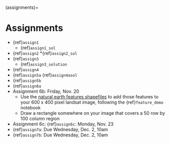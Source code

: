 (assignments)=
# Assignments

* {ref}`assign1`
  * {ref}`assign1_sol`
* {ref}`assign2`
  *{ref}`assign2_sol`
* {ref}`assign3`
  * {ref}`assign3_solution`
* {ref}`assign4`
* {ref}`assign5a`
  {ref}`assign4asol`
* {ref}`assign5b`
* {ref}`assign6a`
* Assignment 6b: Friday, Nov. 20
  * Use the [natural earth features shapefiles](https://www.naturalearthdata.com/downloads/10m-physical-vectors/10m-rivers-lake-centerlines/)
     to add those features to your 600 x 400 pixel landsat image,
     following the {ref}`feature_demo` notebook
   * Draw a rectangle somewhere on your image that covers a  50 row by 100 column region
* Assignment 6c: {ref}`assign6c`: Monday, Nov. 23
* {ref}`assign7a`: Due Wednesday, Dec. 2, 10am
* {ref}`assign7b`: Due Wednesday, Dec. 2, 10am
